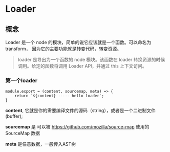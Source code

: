 # Loader
## 概念
Loader 是一个 node 的模块，简单的说它应该就是一个函数。可以命名为transform， 因为它的主要功能就是转变代码，转变资源。
> loader 是导出为一个函数的 node 模块。该函数在 loader 转换资源的时候调用。给定的函数将调用 Loader API，并通过 this 上下文访问。
### 第一个loader
```
module.export = (content, sourcemap, meta) => {
    return `${content} ----- hello loader`;
}
```
**content**, 它就是你的需要编译文件的源码（string），或者是一个二进制文件(buffer);

**sourcemap** 是  可以被 https://github.com/mozilla/source-map 使用的 SourceMap 数据

**meta** 是任意数据，一般传入AST树